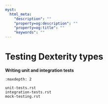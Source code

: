 ```yaml
---
myst:
  html_meta:
    "description": ""
    "property=og:description": ""
    "property=og:title": ""
    "keywords": ""
---
```


# Testing Dexterity types

**Writing unit and integration tests**

```{toctree}
:maxdepth: 2

unit-tests.rst
integration-tests.rst
mock-testing.rst
```
